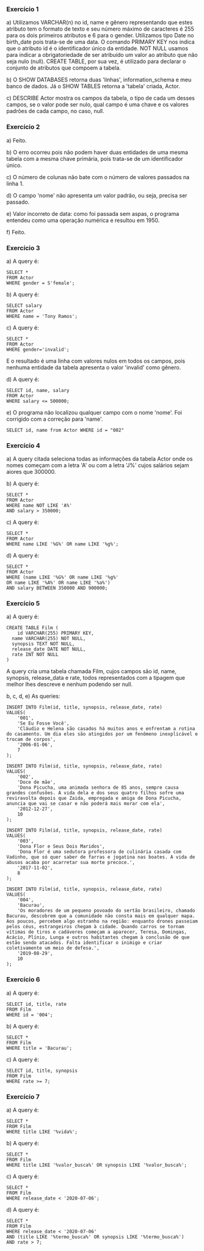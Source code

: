 ### Exercício 1

a) Utilizamos VARCHAR(n) no id, name e gênero representando que estes atributo tem o formato de texto e seu número máximo de caracteres é 255 para os dois primeiros atributos e 6 para o gender. Utilizamos tipo Date no birth_date pois trata-se de uma data. O comando PRIMARY KEY nos indica que o atributo id é o identificador único da entidade. NOT NULL usamos para indicar a obrigatoriedade de ser atribuído um valor ao atributo que não seja nulo (null). CREATE TABLE, por sua vez, é utilizado para declarar o conjunto de atributos que compoem a tabela.

b) O SHOW DATABASES retorna duas 'linhas', information_schema e meu banco de dados. Já o SHOW TABLES retorna a 'tabela' criada, Actor.

c) DESCRIBE Actor mostra os campos da tabela, o tipo de cada um desses campos, se o valor pode ser nulo, qual campo é uma chave e os valores padrões de cada campo, no caso, null.

### Exercício 2

a) Feito.

b) O erro ocorreu pois não podem haver duas entidades de uma mesma tabela com a mesma chave primária, pois trata-se de um identificador único.

c) O número de colunas não bate com o número de valores passados na linha 1.

d) O campo 'nome' não apresenta um valor padrão, ou seja, precisa ser passado.

e) Valor incorreto de data: como foi passada sem aspas, o programa entendeu como uma operação numérica e resultou em 1950.

f) Feito.

### Exercício 3

a) A query é:

```
SELECT *
FROM Actor
WHERE gender = S'female';
```

b) A query é:

```
SELECT salary
FROM Actor
WHERE name = 'Tony Ramos';
```

c) A query é:

```
SELECT *
FROM Actor
WHERE gender='invalid';
```

E o resultado é uma linha com valores nulos em todos os campos, pois nenhuma entidade da tabela apresenta o valor 'invalid' como gênero.

d) A query é:

```
SELECT id, name, salary
FROM Actor
WHERE salary <= 500000;
```

e) O programa não localizou qualquer campo com o nome 'nome'. Foi corrigido com a correção para 'name'.

```
SELECT id, name from Actor WHERE id = "002"
```

### Exercício 4

a) A query citada seleciona todas as informações da tabela Actor onde os nomes começam com a letra 'A' ou com a letra 'J%' cujos salários sejam aiores que 300000.

b) A query é:

```
SELECT *
FROM Actor
WHERE name NOT LIKE 'A%'
AND salary > 350000;
```

c) A query é:

```
SELECT *
FROM Actor
WHERE name LIKE '%G%' OR name LIKE '%g%';
```

d) A query é:

```
SELECT *
FROM Actor
WHERE (name LIKE '%G%' OR name LIKE '%g%'
OR name LIKE '%A%' OR name LIKE '%a%')
AND salary BETWEEN 350000 AND 900000;
```

### Exercício 5

a) A query é:

```
CREATE TABLE Film (
	id VARCHAR(255) PRIMARY KEY,
  name VARCHAR(255) NOT NULL,
  synopsis TEXT NOT NULL,
  release_date DATE NOT NULL,
  rate INT NOT NULL
)
```

A query cria uma tabela chamada Film, cujos campos são id, name, synopsis, release_data e rate, todos representados com a tipagem que melhor lhes descreve e nenhum podendo ser null.

b, c, d, e) As queries:

```
INSERT INTO Film(id, title, synopsis, release_date, rate)
VALUES(
	'001',
	'Se Eu Fosse Você',
	'Cláudio e Helena são casados há muitos anos e enfrentam a rotina do casamento. Um dia eles são atingidos por um fenômeno inexplicável e trocam de corpos',
	'2006-01-06',
	7
);

INSERT INTO Film(id, title, synopsis, release_date, rate)
VALUES(
	'002',
	'Doce de mãe',
	'Dona Picucha, uma animada senhora de 85 anos, sempre causa grandes confusões. A vida dela e dos seus quatro filhos sofre uma reviravolta depois que Zaida, empregada e amiga de Dona Picucha, anuncia que vai se casar e não poderá mais morar com ela',
	'2012-12-27',
	10
);

INSERT INTO Film(id, title, synopsis, release_date, rate)
VALUES(
	'003',
	'Dona Flor e Seus Dois Maridos',
	'Dona Flor é uma sedutora professora de culinária casada com Vadinho, que só quer saber de farras e jogatina nas boates. A vida de abusos acaba por acarretar sua morte precoce.',
	'2017-11-02',
	8
);

INSERT INTO Film(id, title, synopsis, release_date, rate)
VALUES(
	'004',
	'Bacurau',
	'Os moradores de um pequeno povoado do sertão brasileiro, chamado Bacurau, descobrem que a comunidade não consta mais em qualquer mapa. Aos poucos, percebem algo estranho na região: enquanto drones passeiam pelos céus, estrangeiros chegam à cidade. Quando carros se tornam vítimas de tiros e cadáveres começam a aparecer, Teresa, Domingas, Acácio, Plínio, Lunga e outros habitantes chegam à conclusão de que estão sendo atacados. Falta identificar o inimigo e criar coletivamente um meio de defesa.',
	'2019-08-29',
	10
);
```

### Exercício 6

a) A query é:

```
SELECT id, title, rate
FROM Film
WHERE id = '004';
```

b) A query é:

```
SELECT *
FROM Film
WHERE title = 'Bacurau';
```

c) A query é:

```
SELECT id, title, synopsis
FROM Film
WHERE rate >= 7;
```

### Exercício 7

a) A query é:

```
SELECT *
FROM Film
WHERE title LIKE '%vida%';
```

b) A query é:

```
SELECT *
FROM Film
WHERE title LIKE '%valor_busca%' OR synopsis LIKE '%valor_busca%';
```

c) A query é:

```
SELECT *
FROM Film
WHERE release_date < '2020-07-06';
```

d) A query é:

```
SELECT *
FROM Film
WHERE release_date < '2020-07-06'
AND (title LIKE '%termo_busca%' OR synopsis LIKE '%termo_busca%')
AND rate > 7;
```
